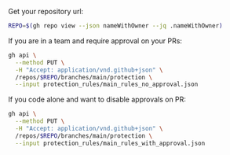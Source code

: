 Get your repository url:
```bash
REPO=$(gh repo view --json nameWithOwner --jq .nameWithOwner)
```

If you are in a team and require approval on your PRs:
```bash
gh api \
  --method PUT \
  -H "Accept: application/vnd.github+json" \
  /repos/$REPO/branches/main/protection \
  --input protection_rules/main_rules_no_approval.json
```

If you code alone and want to disable approvals on PR:
```bash
gh api \
  --method PUT \
  -H "Accept: application/vnd.github+json" \
  /repos/$REPO/branches/main/protection \
  --input protection_rules/main_rules_with_approval.json
```